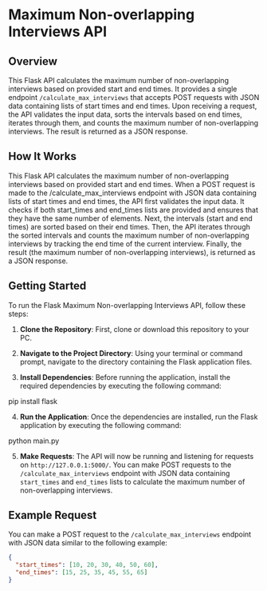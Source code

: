 # Maximum Non-overlapping Interviews API

## Overview

This Flask API calculates the maximum number of non-overlapping interviews based on provided start and end times. It provides a single endpoint `/calculate_max_interviews` that accepts POST requests with JSON data containing lists of start times and end times. Upon receiving a request, the API validates the input data, sorts the intervals based on end times, iterates through them, and counts the maximum number of non-overlapping interviews. The result is returned as a JSON response.

## How It Works

This Flask API calculates the maximum number of non-overlapping interviews based on provided start and end times. When a POST request is made to the /calculate_max_interviews endpoint with JSON data containing lists of start times and end times, the API first validates the input data. It checks if both start_times and end_times lists are provided and ensures that they have the same number of elements. Next, the intervals (start and end times) are sorted based on their end times. Then, the API iterates through the sorted intervals and counts the maximum number of non-overlapping interviews by tracking the end time of the current interview. Finally, the result (the maximum number of non-overlapping interviews), is returned as a JSON response.

## Getting Started

To run the Flask Maximum Non-overlapping Interviews API, follow these steps:

1. **Clone the Repository**: First, clone or download this repository to your PC.

2. **Navigate to the Project Directory**: Using your terminal or command prompt, navigate to the directory containing the Flask application files.

3. **Install Dependencies**: Before running the application, install the required dependencies by executing the following command:

pip install flask

4. **Run the Application**: Once the dependencies are installed, run the Flask application by executing the following command:

python main.py

5. **Make Requests**: The API will now be running and listening for requests on `http://127.0.0.1:5000/`. You can make POST requests to the `/calculate_max_interviews` endpoint with JSON data containing `start_times` and `end_times` lists to calculate the maximum number of non-overlapping interviews.

## Example Request

You can make a POST request to the `/calculate_max_interviews` endpoint with JSON data similar to the following example:

```json
{
  "start_times": [10, 20, 30, 40, 50, 60],
  "end_times": [15, 25, 35, 45, 55, 65]
}
```
